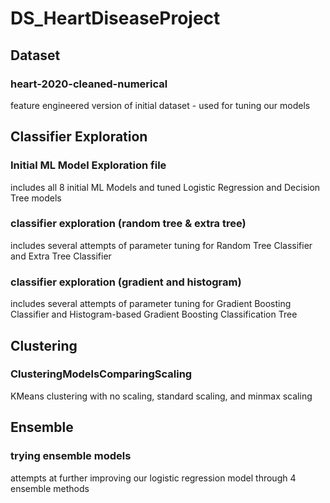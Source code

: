 # DS_HeartDiseaseProject
## Dataset
### heart-2020-cleaned-numerical
feature engineered version of initial dataset - used for tuning our models
## Classifier Exploration
### Initial ML Model Exploration file
includes all 8 initial ML Models and tuned Logistic Regression and Decision Tree models
### classifier exploration (random tree & extra tree)
includes several attempts of parameter tuning for Random Tree Classifier and Extra Tree Classifier
### classifier exploration (gradient and histogram)
includes several attempts of parameter tuning for Gradient Boosting Classifier and Histogram-based Gradient Boosting Classification Tree

## Clustering
### ClusteringModelsComparingScaling
KMeans clustering with no scaling, standard scaling, and minmax scaling

## Ensemble
### trying ensemble models
attempts at further improving our logistic regression model through 4 ensemble methods
